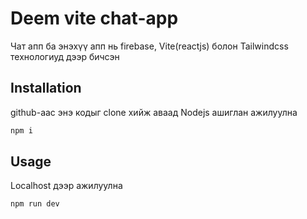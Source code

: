 # Deem vite chat-app

Чат апп ба энэхүү апп нь firebase, Vite(reactjs) болон Tailwindcss технологиуд дээр бичсэн

## Installation

github-аас энэ кодыг clone хийж аваад Nodejs ашиглан ажилуулна

```bash
npm i
```

## Usage
Localhost дээр ажилуулна
```javascript
npm run dev
```